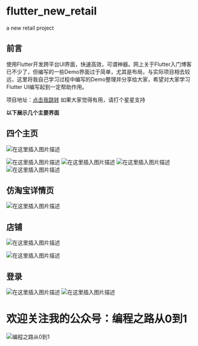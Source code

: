 # flutter_new_retail
a new retail project

## 前言
使用Flutter开发跨平台UI界面，快速高效，可谓神器。网上关于Flutter入门博客已不少了，但编写的一些Demo界面过于简单，尤其是布局，与实际项目相去较远，这里将我自己学习过程中编写的Demo整理并分享给大家，希望对大家学习Flutter UI编写起到一定帮助作用。

项目地址：[点击我跳转](https://github.com/arcticfox1919/flutter_new_retail) 如果大家觉得有用，请打个星星支持

**以下展示几个主要界面**
## 四个主页
![在这里插入图片描述](https://img-blog.csdnimg.cn/20190801201108437.gif)

![在这里插入图片描述](https://github.com/arcticfox1919/ImageHosting/blob/master/home1.png?raw=true)
![在这里插入图片描述](https://github.com/arcticfox1919/ImageHosting/blob/master/home2.png?raw=true)
![在这里插入图片描述](https://github.com/arcticfox1919/ImageHosting/blob/master/home3.png?raw=true)
![在这里插入图片描述](https://github.com/arcticfox1919/ImageHosting/blob/master/home4.png?raw=true)

## 仿淘宝详情页
![在这里插入图片描述](https://img-blog.csdnimg.cn/20190801195310576.gif)
## 店铺
![在这里插入图片描述](https://github.com/arcticfox1919/ImageHosting/blob/master/Screenshot_1564658799.png?raw=true)

![在这里插入图片描述](https://github.com/arcticfox1919/ImageHosting/blob/master/Screenshot_1564658808.png?raw=true)
## 登录
![在这里插入图片描述](https://github.com/arcticfox1919/ImageHosting/blob/master/Screenshot_1564658936.png?raw=true)
![在这里插入图片描述](https://github.com/arcticfox1919/ImageHosting/blob/master/Screenshot_1564658941.png?raw=true)

# 欢迎关注我的公众号：编程之路从0到1
![编程之路从0到1](https://img-blog.csdnimg.cn/20190301102949549.jpg)
